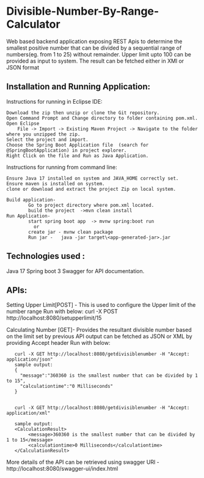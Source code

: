 # Divisible-Number-By-Range-Calculator

Web based backend application exposing REST Apis to determine the smallest positive number that can be divided by a
sequential range of numbers(eg. from 1 to 25) without remainder. 
Upper limit upto 100 can be provided as input to system.
The result can be fetched either in XMl or JSON format

Installation and Running Application:
- 
Instructions for running in Eclipse IDE:

	Download the zip then unzip or clone the Git repository.	 
	Open Command Prompt and Change directory to folder containing pom.xml.
	Open Eclipse
		File -> Import -> Existing Maven Project -> Navigate to the folder where you unzipped the zip.
	Select the project and import. 
	Choose the Spring Boot Application file  (search for @SpringBootApplication) in project explorer.
	Right Click on the file and Run as Java Application.

Instructions for running from command line:

	Ensure Java 17 installed on system and JAVA_HOME correctly set.
	Ensure maven is installed on system.
	clone or download and extract the project Zip on local system.
	
	Build application- 
            Go to project directory where pom.xml located.
            build the project  ->mvn clean install
    Run Application-
            start spring boot app  -> mvnw spring:boot run
              or
            create jar - mvnw clean package  
            Run jar -   java -jar target\<app-generated-jar>.jar

Technologies used :
-
   Java 17
   Spring boot 3
   Swagger for API documentation. 
    
APIs:
-
Setting Upper Limit[POST]  - This is used to configure the Upper limit of the number range
                             Run with below:
                                curl -X POST http://localhost:8080/setupperlimit/15

Calculating Number [GET]-  Provides the resultant divisible number based on the limit set by previous API
                           output can be fetched as JSON or XML by providing Accept header 
                           Run with below:
                           
       curl -X GET http://localhost:8080/getdivisiblenumber -H "Accept: application/json"  							 		
       sample output: 
       {
         "message":"360360 is the smallest number that can be divided by 1 to 15",
         "calculationtime":"0 Milliseconds"
       }
      
       
       curl -X GET http://localhost:8080/getdivisiblenumber -H "Accept: application/xml" 
       
       sample output:  
       <CalculationResult>
            <message>360360 is the smallest number that can be divided by 1 to 15</message>
            <calculationtime>0 Milliseconds</calculationtime>
       </CalculationResult>
                                                                      

More details of the API can be retrieved using swagger URl -http://localhost:8080/swagger-ui/index.html


   
     
                              